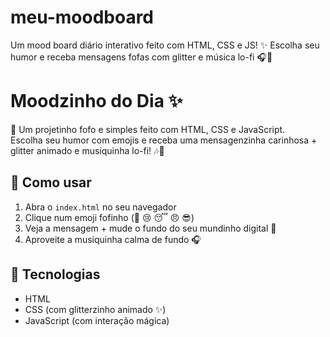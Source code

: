 # meu-moodboard
Um mood board diário interativo feito com HTML, CSS e JS! ✨ Escolha seu humor e receba mensagens fofas com glitter e música lo-fi 🎧💖

# Moodzinho do Dia ✨

🌸 Um projetinho fofo e simples feito com HTML, CSS e JavaScript.  
Escolha seu humor com emojis e receba uma mensagenzinha carinhosa + glitter animado e musiquinha lo-fi! 🎶💖

## 💖 Como usar

1. Abra o `index.html` no seu navegador  
2. Clique num emoji fofinho (🥰 😢 😴 😠 😎)  
3. Veja a mensagem + mude o fundo do seu mundinho digital 🌈  
4. Aproveite a musiquinha calma de fundo 🎧

## 🌟 Tecnologias

- HTML
- CSS (com glitterzinho animado ✨)
- JavaScript (com interação mágica)

